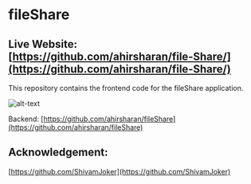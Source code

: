 # fileShare
## Live Website: [https://github.com/ahirsharan/file-Share/](https://github.com/ahirsharan/file-Share/)

This repository contains the frontend code for the fileShare application.

![alt-text](https://i.ibb.co/0Chdj5P/vv.jpg) 

Backend: [https://github.com/ahirsharan/fileShare](https://github.com/ahirsharan/fileShare)

## Acknowledgement:

[https://github.com/ShivamJoker](https://github.com/ShivamJoker)
